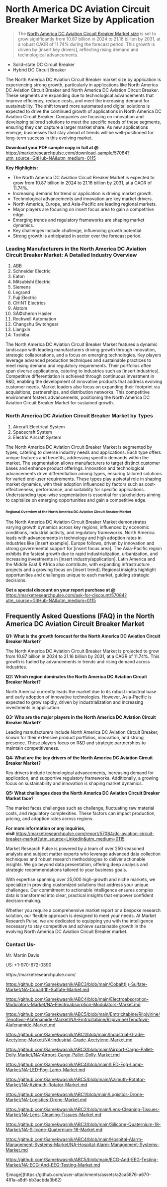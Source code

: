 <h1>North America DC Aviation Circuit Breaker Market&nbsp;Size by Application</h1><blockquote><p>The <a href="https://marketresearchpulse.com/download-sample/57084?utm_source=GitHub-NA&amp;utm_medium=0115">North America DC Aviation Circuit Breaker Market size</a> is set to grow significantly from 10.87 billion in 2024 to 21.16 billion by 2031, at a robust CAGR of 11.74% during the forecast period. This growth is driven by [insert key drivers], reflecting rising demand and technological advancements.</p></blockquote><ul><li>Solid-state DC Circuit Breaker<li> Hybrid DC Circuit Breaker</li></ul><p>The North America DC Aviation Circuit Breaker market size by application is experiencing strong growth, particularly in applications like North America DC Aviation Circuit Breaker and North America DC Aviation Circuit Breaker. These segments are expanding due to technological advancements that improve efficiency, reduce costs, and meet the increasing demand for sustainability. The shift toward more automated and digital solutions is expected to drive the continued growth of applications in North America DC Aviation Circuit Breaker. Companies are focusing on innovation and developing tailored solutions to meet the specific needs of these segments, ensuring they can capture a larger market share. As new applications emerge, businesses that stay ahead of trends will be well-positioned for long-term success in this evolving market.</p><p><strong>Download your PDF sample copy in full at @ </strong><a href="https://marketresearchpulse.com/download-sample/57084?utm_source=GitHub-NA&amp;utm_medium=0115">https://marketresearchpulse.com/download-sample/57084?utm_source=GitHub-NA&amp;utm_medium=0115</a></p><p><strong>Key Highlights: </strong></p><ul><li>The North America DC Aviation Circuit Breaker Market is expected to grow from 10.87 billion in 2024 to 21.16 billion by 2031, at a CAGR of 11.74%.</li><li>Increasing demand for trend or application is driving market growth.</li><li>Technological advancements and innovation are key market drivers.</li><li>North America, Europe, and Asia-Pacific are leading regional markets.</li><li>Major players are focusing on insert focus area to gain a competitive edge.</li><li>Emerging trends and regulatory frameworks are shaping market dynamics.</li><li>Key challenges include challenge, influencing growth potential.</li><li>Strong growth is anticipated in sector over the forecast period.</li></ul><h3>Leading Manufacturers in the North America DC Aviation Circuit Breaker Market: A Detailed Industry Overview</h3><ol><li>ABB</li><li>Schneider Electric</li><li>Eaton</li><li>Mitsubishi Electric</li><li>Siemens</li><li>Legrand</li><li>Fuji Electric</li><li>CHINT Electrics</li><li>Alstom</li><li>SÃ©cheron Hasler</li><li>Rockwell Automation</li><li>Changshu Switchgear</li><li>Liangxin</li><li>Toshiba</li></ol><div class="flex max-w-full flex-col flex-grow"><div class="min-h-8 text-message flex w-full flex-col items-end gap-2 whitespace-normal break-words [.text-message+&amp;]:mt-5" dir="auto" data-message-author-role="assistant" data-message-id="fd8432e4-4910-450d-b182-61b7bfb0a01f" data-message-model-slug="gpt-4o"><div class="flex w-full flex-col gap-1 empty:hidden first:pt-[3px]"><div class="markdown prose w-full break-words dark:prose-invert light"><p>The North America DC Aviation Circuit Breaker Market features a dynamic landscape with leading manufacturers driving growth through innovation, strategic collaborations, and a focus on emerging technologies. Key players leverage advanced production techniques and sustainable practices to meet rising demand and regulatory requirements. Their portfolios often span diverse applications, catering to industries such as [insert industries]. Competitive differentiation is achieved through continuous investment in R&amp;D, enabling the development of innovative products that address evolving customer needs. Market leaders also focus on expanding their footprint via acquisitions, partnerships, and distribution networks. This competitive environment fosters advancements, positioning the North America DC Aviation Circuit Breaker Market for sustained growth.</p></div></div></div></div><h3>North America DC Aviation Circuit Breaker Market by Types</h3><ol><li>Aircraft Electrical System<li> Spacecraft System<li> Electric Aircraft System</li></ol><div class="flex max-w-full flex-col flex-grow"><div class="min-h-8 text-message flex w-full flex-col items-end gap-2 whitespace-normal break-words [.text-message+&amp;]:mt-5" dir="auto" data-message-author-role="assistant" data-message-id="084470be-0bb7-4664-bddf-5156b4f41249" data-message-model-slug="gpt-4o-mini"><div class="flex w-full flex-col gap-1 empty:hidden first:pt-[3px]"><div class="markdown prose w-full break-words dark:prose-invert light"><p>The North America DC Aviation Circuit Breaker Market is segmented by types, catering to diverse industry needs and applications. Each type offers unique features and benefits, addressing specific demands within the market. The segmentation allows manufacturers to target distinct customer bases and enhance product offerings. Innovation and technological advancements drive differentiation among types, ensuring tailored solutions for varied end-user requirements. These types play a pivotal role in shaping market dynamics, with their adoption influenced by factors such as cost-effectiveness, performance, and suitability for specific applications. Understanding type-wise segmentation is essential for stakeholders aiming to capitalize on emerging opportunities and gain a competitive edge.</p></div></div></div></div><h3><span style="font-size: 11px;">Regional Overview of the North America DC Aviation Circuit Breaker Market</span></h3><div class="flex max-w-full flex-col flex-grow"><div class="min-h-8 text-message flex w-full flex-col items-end gap-2 whitespace-normal break-words [.text-message+&amp;]:mt-5" dir="auto" data-message-author-role="assistant" data-message-id="e9038762-ce64-4e30-91c9-9bd413514231" data-message-model-slug="gpt-4o-mini"><div class="flex w-full flex-col gap-1 empty:hidden first:pt-[3px]"><div class="markdown prose w-full break-words dark:prose-invert light"><p>The North America DC Aviation Circuit Breaker Market demonstrates varying growth dynamics across key regions, influenced by economic conditions, industrial activity, and regulatory frameworks. North America leads with advancements in technology and high adoption rates in industries like [insert example]. Europe follows, driven by innovation and strong governmental support for [insert focus area]. The Asia-Pacific region exhibits the fastest growth due to rapid industrialization, urbanization, and increasing investments in [insert industry/application]. Latin America and the Middle East &amp; Africa also contribute, with expanding infrastructure projects and a growing focus on [insert trend]. Regional insights highlight opportunities and challenges unique to each market, guiding strategic decisions.</p></div></div></div></div><p><strong>Get a special discount on your report purchase at @ </strong><a href="https://marketresearchpulse.com/ask-for-discount/57084?utm_source=GitHub-NA&amp;utm_medium=0115">https://marketresearchpulse.com/ask-for-discount/57084?utm_source=GitHub-NA&amp;utm_medium=0115</a></p><h2>Frequently Asked Questions (FAQ) in the North America DC Aviation Circuit Breaker Market</h2><p><strong>Q1: What is the growth forecast for the North America DC Aviation Circuit Breaker Market?</strong></p><p>The North America DC Aviation Circuit Breaker Market is projected to grow from 10.87 billion in 2024 to 21.16 billion by 2031, at a CAGR of 11.74%. This growth is fueled by advancements in trends and rising demand across industries.</p><p><strong>Q2: Which region dominates the North America DC Aviation Circuit Breaker Market?</strong></p><p>North America currently leads the market due to its robust industrial base and early adoption of innovative technologies. However, Asia-Pacific is expected to grow rapidly, driven by industrialization and increasing investments in application.</p><p><strong>Q3: Who are the major players in the North America DC Aviation Circuit Breaker Market?</strong></p><p>Leading manufacturers include North America DC Aviation Circuit Breaker, known for their extensive product portfolios, innovation, and strong presence. These players focus on R&amp;D and strategic partnerships to maintain competitiveness.</p><p><strong>Q4: What are the key drivers of the North America DC Aviation Circuit Breaker Market?</strong></p><p>Key drivers include technological advancements, increasing demand for application, and supportive regulatory frameworks. Additionally, a growing focus on sustainability and innovation is shaping market dynamics.</p><p><strong>Q5: What challenges does the North America DC Aviation Circuit Breaker Market face?</strong></p><p>The market faces challenges such as challenge, fluctuating raw material costs, and regulatory complexities. These factors can impact production, pricing, and adoption rates across regions.</p><p><strong>For more information or any inquiries, visit&nbsp;</strong><a href="https://marketresearchpulse.com/report/57084/dc-aviation-circuit-breaker-market?utm_source=Linkedin&utm_medium=0115">https://marketresearchpulse.com/report/57084/dc-aviation-circuit-breaker-market?utm_source=Linkedin&utm_medium=0115</a></p><p>Market Research Pulse is powered by a team of over 250 seasoned analysts and subject matter experts who leverage advanced data collection techniques and robust research methodologies to deliver actionable insights. We go beyond data presentation, offering deep analysis and strategic recommendations tailored to your business goals.</p><p>With expertise spanning over 25,000 high-growth and niche markets, we specialize in providing customized solutions that address your unique challenges. Our commitment to actionable intelligence ensures complex data is transformed into clear, practical insights that empower confident decision-making.</p><p>Whether you require a comprehensive market report or a bespoke research solution, our flexible approach is designed to meet your needs. At Market Research Pulse, we are dedicated to equipping you with the intelligence necessary to stay competitive and achieve sustainable growth in the evolving North America DC Aviation Circuit Breaker market.</p><h3><strong>Contact Us-</strong></h3><p>Mr. Martin Davis</p><p>US: +1-970-672-0390</p><p>https://marketresearchpulse.com/</p><p><a href="https://github.com/Samekwasnik/ABC3/blob/main/Cobalt(II)-Sulfate-Market/NA-Cobalt(II)-Sulfate-Market.md">https://github.com/Samekwasnik/ABC3/blob/main/Cobalt(II)-Sulfate-Market/NA-Cobalt(II)-Sulfate-Market.md</a></p><p><a href="https://github.com/Samekwasnik/ABC4/blob/main/Electroabsorption-Modulators-Market/NA-Electroabsorption-Modulators-Market.md">https://github.com/Samekwasnik/ABC4/blob/main/Electroabsorption-Modulators-Market/NA-Electroabsorption-Modulators-Market.md</a></p><p><a href="https://github.com/Samekwasnik/ABC5/blob/main/Emtricitabine/Rilpivirine/Tenofovir-Alafenamide-Market/NA-Emtricitabine/Rilpivirine/Tenofovir-Alafenamide-Market.md">https://github.com/Samekwasnik/ABC5/blob/main/Emtricitabine/Rilpivirine/Tenofovir-Alafenamide-Market/NA-Emtricitabine/Rilpivirine/Tenofovir-Alafenamide-Market.md</a></p><p><a href="https://github.com/Samekwasnik/ABC1/blob/main/Industrial-Grade-Acetylene-Market/NA-Industrial-Grade-Acetylene-Market.md">https://github.com/Samekwasnik/ABC1/blob/main/Industrial-Grade-Acetylene-Market/NA-Industrial-Grade-Acetylene-Market.md</a></p><p><a href="https://github.com/Samekwasnik/ABC3/blob/main/Airport-Cargo-Pallet-Dolly-Market/NA-Airport-Cargo-Pallet-Dolly-Market.md">https://github.com/Samekwasnik/ABC3/blob/main/Airport-Cargo-Pallet-Dolly-Market/NA-Airport-Cargo-Pallet-Dolly-Market.md</a></p><p><a href="https://github.com/Samekwasnik/ABC4/blob/main/LED-Fog-Lamp-Market/NA-LED-Fog-Lamp-Market.md">https://github.com/Samekwasnik/ABC4/blob/main/LED-Fog-Lamp-Market/NA-LED-Fog-Lamp-Market.md</a></p><p><a href="https://github.com/Samekwasnik/ABC5/blob/main/Azimuth-Rotator-Market/NA-Azimuth-Rotator-Market.md">https://github.com/Samekwasnik/ABC5/blob/main/Azimuth-Rotator-Market/NA-Azimuth-Rotator-Market.md</a></p><p><a href="https://github.com/Samekwasnik/ABC1/blob/main/Logistics-Drone-Market/NA-Logistics-Drone-Market.md">https://github.com/Samekwasnik/ABC1/blob/main/Logistics-Drone-Market/NA-Logistics-Drone-Market.md</a></p><p><a href="https://github.com/Samekwasnik/ABC2/blob/main/Lens-Cleaning-Tissues-Market/NA-Lens-Cleaning-Tissues-Market.md">https://github.com/Samekwasnik/ABC2/blob/main/Lens-Cleaning-Tissues-Market/NA-Lens-Cleaning-Tissues-Market.md</a></p><p><a href="https://github.com/Samekwasnik/ABC3/blob/main/Silicone-Quaternium-18-Market/NA-Silicone-Quaternium-18-Market.md">https://github.com/Samekwasnik/ABC3/blob/main/Silicone-Quaternium-18-Market/NA-Silicone-Quaternium-18-Market.md</a></p><p><a href="https://github.com/Samekwasnik/ABC4/blob/main/Hospital-Alarm-Management-Systems-Market/NA-Hospital-Alarm-Management-Systems-Market.md">https://github.com/Samekwasnik/ABC4/blob/main/Hospital-Alarm-Management-Systems-Market/NA-Hospital-Alarm-Management-Systems-Market.md</a></p><p><a href="https://github.com/Samekwasnik/ABC5/blob/main/ECG-And-EEG-Testing-Market/NA-ECG-And-EEG-Testing-Market.md">https://github.com/Samekwasnik/ABC5/blob/main/ECG-And-EEG-Testing-Market/NA-ECG-And-EEG-Testing-Market.md</a></p>
![image](https://github.com/user-attachments/assets/a2ca5876-a670-481a-a8df-bb3acbda3b62)
